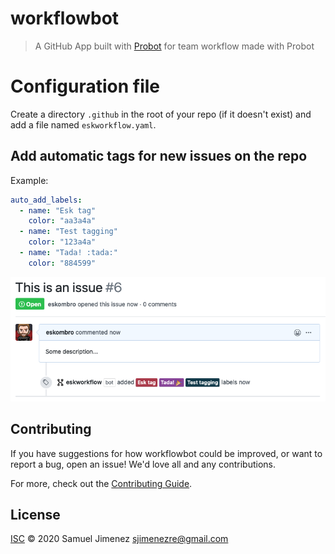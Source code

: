 # workflowbot

> A GitHub App built with [Probot](https://github.com/probot/probot) for team workflow made with Probot

# Configuration file

Create a directory `.github` in the root of your repo (if it doesn't exist) and add a file named `eskworkflow.yaml`.  

## Add automatic tags for new issues on the repo

Example:

```yaml
auto_add_labels: 
  - name: "Esk tag"
    color: "aa3a4a"
  - name: "Test tagging"
    color: "123a4a"
  - name: "Tada! :tada:"
    color: "884599"
```

![Auto tagging](resources/img/auto-tags.png)

## Contributing

If you have suggestions for how workflowbot could be improved, or want to report a bug, open an issue! We'd love all and any contributions.

For more, check out the [Contributing Guide](CONTRIBUTING.md).

## License

[ISC](LICENSE) © 2020 Samuel Jimenez <sjimenezre@gmail.com>
